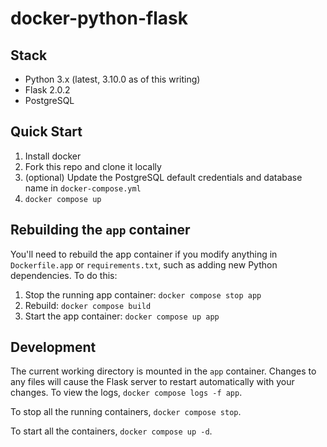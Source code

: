 # docker-python-flask

## Stack

* Python 3.x (latest, 3.10.0 as of this writing)
* Flask 2.0.2
* PostgreSQL

## Quick Start

1. Install docker
2. Fork this repo and clone it locally
3. (optional) Update the PostgreSQL default credentials and database name in `docker-compose.yml`
4. `docker compose up`

## Rebuilding the `app` container

You'll need to rebuild the app container if you modify anything in `Dockerfile.app` or `requirements.txt`,
such as adding new Python dependencies. To do this:

1. Stop the running app container: `docker compose stop app`
2. Rebuild: `docker compose build`
3. Start the app container: `docker compose up app`

## Development

The current working directory is mounted in the `app` container. Changes to any files
will cause the Flask server to restart automatically with your changes. To view the logs,
`docker compose logs -f app`.

To stop all the running containers, `docker compose stop`.

To start all the containers, `docker compose up -d`.
